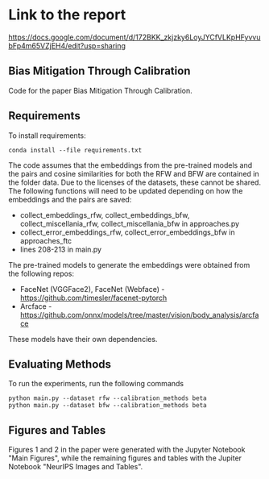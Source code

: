 # Link to the report
https://docs.google.com/document/d/172BKK_zkjzky6LoyJYCfVLKpHFyvvubFp4m65VZjEH4/edit?usp=sharing

## Bias Mitigation Through Calibration

Code for the paper Bias Mitigation Through Calibration. 

## Requirements

To install requirements:

```setup
conda install --file requirements.txt
```

The code assumes that the embeddings from the pre-trained models and the pairs and cosine similarities for both the RFW and BFW are contained in the folder data. Due to the licenses of the datasets, these cannot be shared. The following functions will need to be updated depending on how the embeddings and the pairs are saved:

- collect_embeddings_rfw, collect_embeddings_bfw, collect_miscellania_rfw, collect_miscellania_bfw in approaches.py
- collect_error_embeddings_rfw, collect_error_embeddings_bfw in approaches_ftc
- lines 208-213 in main.py

The pre-trained models to generate the embeddings were obtained from the following repos:

- FaceNet (VGGFace2), FaceNet (Webface) - https://github.com/timesler/facenet-pytorch
- Arcface - https://github.com/onnx/models/tree/master/vision/body_analysis/arcface

These models have their own dependencies.

## Evaluating Methods

To run the experiments, run the following commands

```train
python main.py --dataset rfw --calibration_methods beta
python main.py --dataset bfw --calibration_methods beta
```

## Figures and Tables

Figures 1 and 2 in the paper were generated with the Jupyter Notebook "Main Figures", while the remaining figures and tables with the Jupiter Notebook "NeurIPS Images and Tables".
